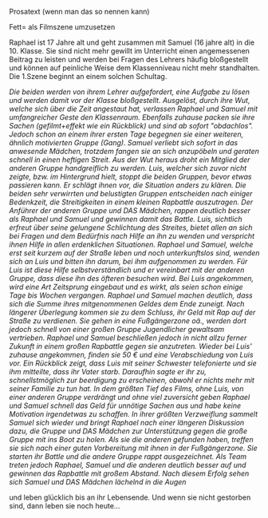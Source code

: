 Prosatext (wenn man das so nennen kann)

Fett= als Filmszene umzusetzen


Raphael ist 17 Jahre alt und geht zusammen mit Samuel (16 jahre alt) in die 10. Klasse. Sie sind nicht mehr gewillt im Unterricht einen angemessenen Beitrag zu leisten und werden bei Fragen des Lehrers häufig bloßgestellt und können auf peinliche Weise dem Klassenniveau nicht mehr standhalten. Die 1.Szene beginnt an einem solchen Schultag. 

_Die beiden werden von ihrem Lehrer aufgefordert, eine Aufgabe zu lösen und werden damit vor der Klasse bloßgestellt. Ausgelöst, durch ihre Wut, welche sich über die Zeit angestaut hat, verlassen Raphael und Samuel mit umfangreicher Geste den Klassenraum. Ebenfalls zuhause packen sie ihre Sachen (gefilmt+effekt wie ein Rückblick) und sind ab sofort "obdachlos". Jedoch schon an einem ihrer ersten Tage begegnen sie einer weiteren, ähnlich motivierten Gruppe (Gang). Samuel verliebt sich sofort in das anwesende Mädchen, trotzdem fangen sie an sich anzupöbeln und geraten schnell in einen heftigen Streit. Aus der Wut heraus droht ein Mitglied der anderen Gruppe handgreiflich zu werden. Luis, welcher sich zuvor nicht zeigte, bzw. im Hintergrund hielt, stoppt die beiden Gruppen, bevor etwas passieren kann. Er schlägt ihnen vor, die Situation anders zu klären. Die beiden sehr verwirrten und belustigten Gruppen entscheiden nach einiger Bedenkzeit, die Streitigkeiten in einem kleinen Rapbattle auszutragen. Der Anführer der anderen Gruppe und DAS Mädchen, rappen deutlich besser als Raphael und Samuel und gewinnen damit das Battle. Luis, sichtlich erfreut über seine gelungene Schlichtung des Streites, bietet allen an sich bei Fragen und dem Bedürfnis nach Hilfe an ihn zu wenden und verspricht ihnen Hilfe in allen erdenklichen Situationen. Raphael und Samuel, welche erst seit kurzem auf der Straße leben und noch unterkunftslos sind, wenden sich an Luis und bitten ihn darum, bei ihm aufgenommen zu werden. Für Luis ist diese Hilfe selbstverständlich und er vereinbart mit der anderen Gruppe, dass diese ihn des öfteren besuchen wird. Bei Luis angekommen, wird eine Art Zeitsprung eingebaut und es wirkt, als seien schon einige Tage bis Wochen vergangen. Raphael und Samuel machen deutlich, dass sich die Summe ihres mitgenommenen Geldes dem Ende zuneigt. Nach längerer Überlegung kommen sie zu dem Schluss, ihr Geld mit Rap auf der Straße zu verdienen. Sie gehen in eine Fußgängerzone oä., werden dort jedoch schnell von einer großen Gruppe Jugendlicher gewaltsam vertrieben. Raphael und Samuel beschließen jedoch in nicht allzu ferner Zukunft in einem großen Rapbattle gegen sie anzutreten. Wieder bei Luis' zuhause angekommen, finden sie 50 € und eine Verabschiedung von Luis vor. Ein Rückblick zeigt, dass Luis mit seiner Schwester telefonierte und sie ihm mitteilte, dass ihr Vater starb. Daraufhin sagte er ihr zu, schnellstmöglich zur beerdigung zu erscheinen, obwohl er nichts mehr mit seiner Familie zu tun hat. In dem größten Tief des Films, ohne Luis, von einer anderen Gruppe verdrängt und ohne viel zuversicht geben Raphael und Samuel schnell das Geld für unnötige Sachen aus und habe keine Motivation irgendetwas zu schaffen. In ihrer größten Verzweiflung sammelt Samuel sich wieder und bringt Raphael nach einer längeren Diskussion dazu, die Gruppe und DAS Mädchen zur Unterstützung gegen die große Gruppe mit ins Boot zu holen. Als sie die anderen gefunden haben, treffen sie sich nach einer guten Vorbereitung mit ihnen in der Fußgängerzone. Sie starten ihr Battle und die andere Gruppe rappt ausgezeichnet. Als Team treten jedoch Raphael, Samuel und die anderen deutlich besser auf und gewinnen das Rapbattle mit großem Abstand. Nach diesem Erfolg sehen sich Samuel und DAS Mädchen lächelnd in die Augen_

und leben glücklich bis an ihr Lebensende. Und wenn sie nicht gestorben sind, dann leben sie noch heute...
